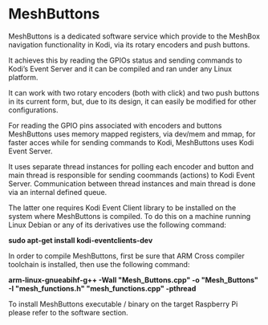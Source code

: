 # MeshButtons

MeshButtons is a dedicated software service which provide to the MeshBox navigation functionality in Kodi, via its rotary encoders and push buttons.

It achieves this by reading the GPIOs status and sending commands to Kodi’s Event Server and it can be compiled and ran under any Linux platform.

It can work with two rotary encoders (both with click) and two push buttons in its current form, but, due to its design, it can easily be modified for other configurations.

For reading the GPIO pins associated with encoders and buttons MeshButtons uses memory mapped registers, via dev/mem and mmap, for faster acces while for sending commands to Kodi, MeshButtons uses Kodi Event Server.

It uses separate thread instances for polling each encoder and button and main thread is responsible for sending coommands (actions) to Kodi Event Server. Communication between thread instances and main thread is done via an internal defined queue.

The latter one requires Kodi Event Client library to be installed on the system where MeshButtons is compiled.
To do this on a machine running Linux Debian or any of its derivatives use the following command:

<b>sudo apt-get install kodi-eventclients-dev</b>

In order to compile MeshButtons, first be sure that ARM Cross compiler toolchain is installed, then use the following command:

<b>arm-linux-gnueabihf-g++ -Wall "Mesh_Buttons.cpp" -o "Mesh_Buttons" -I "mesh_functions.h" "mesh_functions.cpp" -pthread</b>

To install MeshButtons executable / binary on the target Raspberry Pi please refer to the software section.
